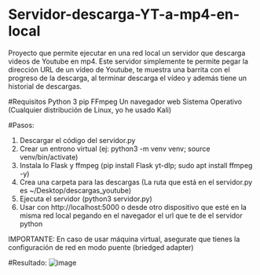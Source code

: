 # Servidor-descarga-YT-a-mp4-en-local
Proyecto que permite ejecutar en una red local un servidor que descarga videos de Youtube en mp4. Este servidor simplemente te permite pegar la dirección URL de un vídeo de Youtube, te muestra una barrita con el progreso de la descarga, al terminar descarga el vídeo y además tiene un historial de descargas. 

#Requisitos
Python 3
pip
FFmpeg
Un navegador web 
Sistema Operativo (Cualquier distribución de Linux, yo he usado Kali)

#Pasos:
1. Descargar el código del servidor.py
2. Crear un entrono virtual (ej: python3 -m venv venv; source venv/bin/activate)
3. Instala lo Flask y ffmpeg (pip install Flask yt-dlp; sudo apt install ffmpeg -y)
4. Crea una carpeta para las descargas (La ruta que está en el servidor.py es ~/Desktop/descargas_youtube)
5. Ejecuta el servidor (python3 servidor.py)
6. Usar con http://localhost:5000 o desde otro dispositivo que esté en la misma red local pegando en el navegador el url que te de el servidor python

IMPORTANTE: En caso de usar máquina virtual, asegurate que tienes la configuración de red en modo puente (briedged adapter)

#Resultado: 
![image](https://github.com/user-attachments/assets/792b05a5-ce1e-4d2a-9a36-82233fb4aa5b)

